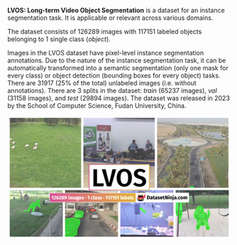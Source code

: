 **LVOS: Long-term Video Object Segmentation** is a dataset for an instance segmentation task. It is applicable or relevant across various domains. 

The dataset consists of 126289 images with 117151 labeled objects belonging to 1 single class (*object*).

Images in the LVOS dataset have pixel-level instance segmentation annotations. Due to the nature of the instance segmentation task, it can be automatically transformed into a semantic segmentation (only one mask for every class) or object detection (bounding boxes for every object) tasks. There are 31917 (25% of the total) unlabeled images (i.e. without annotations). There are 3 splits in the dataset: *train* (65237 images), *val* (31158 images), and *test* (29894 images). The dataset was released in 2023 by the School of Computer Science, Fudan University, China.

<img src="https://github.com/dataset-ninja/lvos/raw/main/visualizations/poster.png">
